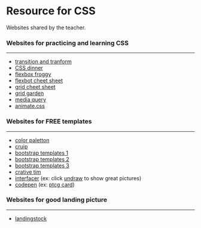 # Resource for CSS
Websites shared by the teacher.

### Websites for practicing and learning CSS
---
+ [transition and tranform](https://thoughtbot.com/blog/transitions-and-transforms)  
+ [CSS dinner](https://flukeout.github.io/) 
+ [flexbox froggy](https://flexboxfroggy.com/) 
+ [flexbot cheet sheet](https://darekkay.com/dev/flexbox-cheatsheet.html) 
+ [grid cheet sheet](http://grid.malven.co/)
+ [grid garden](http://cssgridgarden.com/)
+ [media query](https://css-tricks.com/snippets/css/media-queries-for-standard-devices/)
+ [animate.css](https://daneden.github.io/animate.css/) 

### Websites for FREE templates
---
+ [color paletton](http://paletton.com/#uid=1000u0kllllaFw0g0qFqFg0w0aF)
+ [cruip](https://cruip.com/)  
+ [bootstrap templates 1](https://mdbootstrap.com/freebies/)  
+ [bootstrap templates 2](http://www.mashup-template.com/templates.html)  
+ [bootstrap templates 3](https://startbootstrap.com/themes/)  
+ [crative tim](https://www.creative-tim.com/bootstrap-themes/ui-kit?direction=asc&sort=price)    
+ [interfacer](https://interfacer.xyz/) (ex: click [undraw](https://undraw.co/illustrations) to show great pictures)
+ [codepen](https://codepen.io) (ex: [ptcg card](https://codepen.io/simeydotme/pen/PrQKgo))

### Websites for good landing picture
---
+ [landingstock](https://landingstock.com/) 
